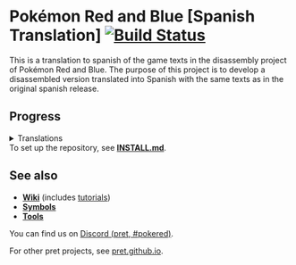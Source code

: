 # Pokémon Red and Blue [Spanish Translation] [![Build Status][ci-badge]][ci]

This is a translation to spanish of the game texts in the disassembly project of Pokémon Red and Blue.
The purpose of this project is to develop a disassembled version translated into Spanish with the same texts as in the original spanish release.

## Progress
<details>
<summary>Translations</summary>

| Subjective translation tasks                                                                              | Progress    |
| --------------------------------------------------------------------------------------------------------- | ----------- |
| ~[Pokémon types](data/types/names.asm)~                                                                   | ✅         |
| [Pokédex descriptions](data/pokemon/dex_text.asm)                                                         | ✅         |
| [Pokédex data](data/pokemon/dex_entries.asm) (e.g. Onix = ROCK SNAKE)                                     | ✅         |
| [Item names](data/items/names.asm)                                                                        | ✅         |
| Move names [[1](data/moves/names.asm) ~[2](data/moves/field_move_names.asm)~]                             | ✅         |
| [Place names](data/maps/names.asm)                                                                        | ✅         |
| Default player names [[1](data/player_names.asm) [2](data/player_names_list.asm)]                         | ✅         |

| Large files                                                                                               | Progress    |
| --------------------------------------------------------------------------------------------------------- | ----------- |
| Trainer types [[1](data/trainers/names.asm) [2](data/trainers/name_pointers.asm)] (e.g. Hiker, Youngster) | ✅         |
| [Credits](data/credits/credits_text.asm)                                                                  | ✅         |
| [text_1.asm](data/text/text_1.asm)                                                                        | ✅         |
| [text_2.asm](data/text/text_2.asm)                                                                        | ✅         |
| [text_3.asm](data/text/text_3.asm)                                                                        | ✅         |
| [text_4.asm](data/text/text_4.asm)                                                                        | ✅         |
| [text_5.asm](data/text/text_5.asm)                                                                        | ✅         |
| [text_6.asm](data/text/text_6.asm)                                                                        | ✅         |
| [text_7.asm](data/text/text_7.asm)                                                                        | ✅         |

| Location-specific text                                                                                    | Progress    |
| --------------------------------------------------------------------------------------------------------- | ----------- |
| [AgathasRoom.asm](text/AgathasRoom.asm)                                                                   | ✅       |
| [BikeShop.asm](text/BikeShop.asm)                                                                         | ✅      |
| [BillsHouse.asm](text/BillsHouse.asm)                                                                     | ✅       |
| [BluesHouse.asm](text/BluesHouse.asm)                                                                     | ✅       |
| [BrunosRoom.asm](text/BrunosRoom.asm)                                                                     | ✅       |
| [CeladonChiefHouse.asm](text/CeladonChiefHouse.asm)                                                       | ✅       |
| [CeladonCity.asm](text/CeladonCity.asm)                                                                   | ✅     |
| [CeladonDiner.asm](text/CeladonDiner.asm)                                                                 | ✅       |
| [CeladonGym.asm](text/CeladonGym.asm)                                                                     | ✅      |
| [CeladonHotel.asm](text/CeladonHotel.asm)                                                                 | ✅       |
| [CeladonMansion1F.asm](text/CeladonMansion1F.asm)                                                         | ✅       |
| [CeladonMansion2F.asm](text/CeladonMansion2F.asm)                                                         | ✅       |
| [CeladonMansion3F.asm](text/CeladonMansion3F.asm)                                                         | ✅       |
| [CeladonMansionRoof.asm](text/CeladonMansionRoof.asm)                                                     | ✅       |
| [CeladonMansionRoofHouse.asm](text/CeladonMansionRoofHouse.asm)                                           | ✅       |
| [CeladonMart1F.asm](text/CeladonMart1F.asm)                                                               | ✅       |
| [CeladonMart2F.asm](text/CeladonMart2F.asm)                                                               | ✅       |
| [CeladonMart3F.asm](text/CeladonMart3F.asm)                                                               | ✅      |
| [CeladonMart4F.asm](text/CeladonMart4F.asm)                                                               | ✅       |
| [CeladonMart5F.asm](text/CeladonMart5F.asm)                                                               | ✅       |
| [CeladonMartRoof.asm](text/CeladonMartRoof.asm)                                                           | ✅      |
| [CeladonPokecenter.asm](text/CeladonPokecenter.asm)                                                       | ✅ |
| [CeruleanBadgeHouse.asm](text/CeruleanBadgeHouse.asm)                                                     | ✅ |
| [CeruleanCaveB1F.asm](text/CeruleanCaveB1F.asm)                                                           | ✅ |
| [CeruleanCity.asm](text/CeruleanCity.asm)                                                                 | ✅ |
| [CeruleanGym.asm](text/CeruleanGym.asm)                                                                   | ✅ |
| [CeruleanMart.asm](text/CeruleanMart.asm)                                                                 | ✅ |
| [CeruleanPokecenter.asm](text/CeruleanPokecenter.asm)                                                     | ✅ |
| [CeruleanTradeHouse.asm](text/CeruleanTradeHouse.asm)                                                     | ✅ |
| [CeruleanTrashedHouse.asm](text/CeruleanTrashedHouse.asm)                                                 | ✅ |
| [ChampionsRoom.asm](text/ChampionsRoom.asm)                                                               | ✅ |
| [CinnabarGym.asm](text/CinnabarGym.asm)                                                                   | ✅ |
| [CinnabarIsland.asm](text/CinnabarIsland.asm)                                                             | ✅ |
| [CinnabarLab.asm](text/CinnabarLab.asm)                                                                   | ✅ |
| [CinnabarLabFossilRoom.asm](text/CinnabarLabFossilRoom.asm)                                               | ✅ |
| [CinnabarLabMetronomeRoom.asm](text/CinnabarLabMetronomeRoom.asm)                                         | ✅ |
| [CinnabarLabTradeRoom.asm](text/CinnabarLabTradeRoom.asm)                                                 | ✅ |
| [CinnabarMart.asm](text/CinnabarMart.asm)                                                                 | ✅ |
| [CinnabarPokecenter.asm](text/CinnabarPokecenter.asm)                                                     | ✅ |
| [CopycatsHouse1F.asm](text/CopycatsHouse1F.asm)                                                           | ✅ |
| [CopycatsHouse2F.asm](text/CopycatsHouse2F.asm)                                                           | ✅ |
| [Daycare.asm](text/Daycare.asm)                                                                           | ✅ |
| [Daycare_2.asm](text/Daycare_2.asm)                                                                       | ✅ |
| [DiglettsCaveRoute11.asm](text/DiglettsCaveRoute11.asm)                                                   | ✅ |
| [DiglettsCaveRoute2.asm](text/DiglettsCaveRoute2.asm)                                                     | ✅ |
| [FightingDojo.asm](text/FightingDojo.asm)                                                                 | ✅ |
| [FuchsiaBillsGrandpasHouse.asm](text/FuchsiaBillsGrandpasHouse.asm)                                       | ✅ |
| [FuchsiaCity.asm](text/FuchsiaCity.asm)                                                                   | ✅ |
| [FuchsiaGoodRodHouse.asm](text/FuchsiaGoodRodHouse.asm)                                                   | ✅ |
| [FuchsiaGym.asm](text/FuchsiaGym.asm)                                                                     | ✅ |
| [FuchsiaGym_2.asm](text/FuchsiaGym_2.asm)                                                                 | ✅ |
| [FuchsiaMart.asm](text/FuchsiaMart.asm)                                                                   | ✅ |
| [FuchsiaMeetingRoom.asm](text/FuchsiaMeetingRoom.asm)                                                     | ✅ |
| [FuchsiaPokecenter.asm](text/FuchsiaPokecenter.asm)                                                       | ✅ |
| [GameCorner.asm](text/GameCorner.asm)                                                                     | ✅ |
| [GameCornerPrizeRoom.asm](text/GameCornerPrizeRoom.asm)                                                   | ✅ |
| [HallOfFame.asm](text/HallOfFame.asm)                                                                     | ✅ |
| [IndigoPlateauLobby.asm](text/IndigoPlateauLobby.asm)                                                     | ✅ |
| [LancesRoom.asm](text/LancesRoom.asm)                                                                     | ✅ |
| [LavenderCuboneHouse.asm](text/LavenderCuboneHouse.asm)                                                   | ✅ |
| [LavenderMart.asm](text/LavenderMart.asm)                                                                 | ✅ |
| [LavenderPokecenter.asm](text/LavenderPokecenter.asm)                                                     | ✅ |
| [LavenderTown.asm](text/LavenderTown.asm)                                                                 | ✅ |
| [LoreleisRoom.asm](text/LoreleisRoom.asm)                                                                 | ✅ |
| [MrFujisHouse.asm](text/MrFujisHouse.asm)                                                                 | ✅ |
| [MrPsychicsHouse.asm](text/MrPsychicsHouse.asm)                                                           | ✅ |
| [MtMoon1F.asm](text/MtMoon1F.asm)                                                                         | ✅ |
| [MtMoonB1F.asm](text/MtMoonB1F.asm)                                                                       | ✅ |
| [MtMoonB2F.asm](text/MtMoonB2F.asm)                                                                       | ✅ |
| [MtMoonPokecenter.asm](text/MtMoonPokecenter.asm)                                                         | ✅ |
| [Museum1F.asm](text/Museum1F.asm)                                                                         | ✅ |
| [Museum2F.asm](text/Museum2F.asm)                                                                         | ✅ |
| [NameRatersHouse.asm](text/NameRatersHouse.asm)                                                           | ✅ |
| [OaksLab.asm](text/OaksLab.asm)                                                                           | ✅ |
| [PalletTown.asm](text/PalletTown.asm)                                                                     | ✅ |
| [PewterCity.asm](text/PewterCity.asm)                                                                     | ✅ |
| [PewterGym.asm](text/PewterGym.asm)                                                                       | ✅ |
| [PewterGym_2.asm](text/PewterGym_2.asm)                                                                   | ✅ |
| [PewterMart.asm](text/PewterMart.asm)                                                                     | ✅ |
| [PewterNidoranHouse.asm](text/PewterNidoranHouse.asm)                                                     | ✅ |
| [PewterPokecenter.asm](text/PewterPokecenter.asm)                                                         | ✅ |
| [PewterSpeechHouse.asm](text/PewterSpeechHouse.asm)                                                       | ✅ |
| [PokemonFanClub.asm](text/PokemonFanClub.asm)                                                             | ✅ |
| [PokemonMansion1F.asm](text/PokemonMansion1F.asm)                                                         | ✅ |
| [PokemonMansion2F.asm](text/PokemonMansion2F.asm)                                                         | ✅ |
| [PokemonMansion3F.asm](text/PokemonMansion3F.asm)                                                         | ✅ |
| [PokemonMansionB1F.asm](text/PokemonMansionB1F.asm)                                                       | ✅ |
| [PokemonTower1F.asm](text/PokemonTower1F.asm)                                                             | ✅ |
| [PokemonTower2F.asm](text/PokemonTower2F.asm)                                                             | ✅ |
| [PokemonTower3F.asm](text/PokemonTower3F.asm)                                                             | ✅ |
| [PokemonTower4F.asm](text/PokemonTower4F.asm)                                                             | ✅ |
| [PokemonTower5F.asm](text/PokemonTower5F.asm)                                                             | ✅ |
| [PokemonTower6F.asm](text/PokemonTower6F.asm)                                                             | ✅ |
| [PokemonTower7F.asm](text/PokemonTower7F.asm)                                                             | ✅ |
| [PowerPlant.asm](text/PowerPlant.asm)                                                                     | ✅ |
| [RedsHouse1F.asm](text/RedsHouse1F.asm)                                                                   | ✅ |
| [RockTunnel1F.asm](text/RockTunnel1F.asm)                                                                 | ✅ |
| [RockTunnelB1F.asm](text/RockTunnelB1F.asm)                                                               | ✅ |
| [RockTunnelB1F_2.asm](text/RockTunnelB1F_2.asm)                                                           | ✅ |
| [RockTunnelPokecenter.asm](text/RockTunnelPokecenter.asm)                                                 | ✅ |
| [RocketHideoutB1F.asm](text/RocketHideoutB1F.asm)                                                         | ✅ |
| [RocketHideoutB2F.asm](text/RocketHideoutB2F.asm)                                                         | ✅ |
| [RocketHideoutB3F.asm](text/RocketHideoutB3F.asm)                                                         | ✅ |
| [RocketHideoutB4F.asm](text/RocketHideoutB4F.asm)                                                         | ✅ |
| [RocketHideoutElevator.asm](text/RocketHideoutElevator.asm)                                               | ✅ |
| [Route1.asm](text/Route1.asm)                                                                             | ✅ |
| [Route10.asm](text/Route10.asm)                                                                           | ✅ |
| [Route11.asm](text/Route11.asm)                                                                           | ✅ |
| [Route11Gate1F.asm](text/Route11Gate1F.asm)                                                               | ✅ |
| [Route11Gate2F.asm](text/Route11Gate2F.asm)                                                               | ✅ |
| [Route11_2.asm](text/Route11_2.asm)                                                                       | ✅ |
| [Route12.asm](text/Route12.asm)                                                                           | ✅ |
| [Route12Gate1F.asm](text/Route12Gate1F.asm)                                                               | ✅ |
| [Route12Gate2F.asm](text/Route12Gate2F.asm)                                                               | ✅ |
| [Route12SuperRodHouse.asm](text/Route12SuperRodHouse.asm)                                                 | ✅ |
| [Route13.asm](text/Route13.asm)                                                                           | ✅ |
| [Route14.asm](text/Route14.asm)                                                                           | ✅ |
| [Route15.asm](text/Route15.asm)                                                                           | ✅ |
| [Route15Gate1F.asm](text/Route15Gate1F.asm)                                                               | ✅ |
| [Route15Gate2F.asm](text/Route15Gate2F.asm)                                                               | ✅ |
| [Route16.asm](text/Route16.asm)                                                                           | ✅ |
| [Route16FlyHouse.asm](text/Route16FlyHouse.asm)                                                           | ✅ |
| [Route16Gate1F.asm](text/Route16Gate1F.asm)                                                               | ✅ |
| [Route16Gate2F.asm](text/Route16Gate2F.asm)                                                               | ✅ |
| [Route17.asm](text/Route17.asm)                                                                           | ✅ |
| [Route18.asm](text/Route18.asm)                                                                           | ✅ |
| [Route18Gate1F.asm](text/Route18Gate1F.asm)                                                               | ✅ |
| [Route18Gate2F.asm](text/Route18Gate2F.asm)                                                               | ✅ |
| [Route19.asm](text/Route19.asm)                                                                           | ✅ |
| [Route2.asm](text/Route2.asm)                                                                             | ✅ |
| [Route20.asm](text/Route20.asm)                                                                           | ✅ |
| [Route21.asm](text/Route21.asm)                                                                           | ✅ |
| [Route22.asm](text/Route22.asm)                                                                           | ✅ |
| [Route22Gate.asm](text/Route22Gate.asm)                                                                   | ✅ |
| [Route23.asm](text/Route23.asm)                                                                           | ✅ |
| [Route24.asm](text/Route24.asm)                                                                           | ✅ |
| [Route24_2.asm](text/Route24_2.asm)                                                                       | ✅ |
| [Route25.asm](text/Route25.asm)                                                                           | ✅ |
| [Route2Gate.asm](text/Route2Gate.asm)                                                                     | ✅ |
| [Route2TradeHouse.asm](text/Route2TradeHouse.asm)                                                         | ✅ |
| [Route3.asm](text/Route3.asm)                                                                             | ✅ |
| [Route4.asm](text/Route4.asm)                                                                             | ✅ |
| [Route5.asm](text/Route5.asm)                                                                             | ✅ |
| [Route6.asm](text/Route6.asm)                                                                             | ✅ |
| [Route7.asm](text/Route7.asm)                                                                             | ✅ |
| [Route8.asm](text/Route8.asm)                                                                             | ✅ |
| [Route9.asm](text/Route9.asm)                                                                             | ✅ |
| [SSAnne1F.asm](text/SSAnne1F.asm)                                                                         | ✅ |
| [SSAnne1FRooms.asm](text/SSAnne1FRooms.asm)                                                               | ✅ |
| [SSAnne2F.asm](text/SSAnne2F.asm)                                                                         | ✅ |
| [SSAnne2FRooms.asm](text/SSAnne2FRooms.asm)                                                               | ✅ |
| [SSAnne3F.asm](text/SSAnne3F.asm)                                                                         | ✅ |
| [SSAnneB1FRooms.asm](text/SSAnneB1FRooms.asm)                                                             | ✅ |
| [SSAnneBow.asm](text/SSAnneBow.asm)                                                                       | ✅ |
| [SSAnneCaptainsRoom.asm](text/SSAnneCaptainsRoom.asm)                                                     | ✅ |
| [SSAnneKitchen.asm](text/SSAnneKitchen.asm)                                                               | ✅ |
| [SafariZoneCenter.asm](text/SafariZoneCenter.asm)                                                         | ✅ |
| [SafariZoneCenterRestHouse.asm](text/SafariZoneCenterRestHouse.asm)                                       | ✅ |
| [SafariZoneEast.asm](text/SafariZoneEast.asm)                                                             | ✅ |
| [SafariZoneEastRestHouse.asm](text/SafariZoneEastRestHouse.asm)                                           | ✅ |
| [SafariZoneGate.asm](text/SafariZoneGate.asm)                                                             | ✅ |
| [SafariZoneNorth.asm](text/SafariZoneNorth.asm)                                                           | ✅ |
| [SafariZoneNorthRestHouse.asm](text/SafariZoneNorthRestHouse.asm)                                         | ✅ |
| [SafariZoneSecretHouse.asm](text/SafariZoneSecretHouse.asm)                                               | ✅ |
| [SafariZoneWest.asm](text/SafariZoneWest.asm)                                                             | ✅ |
| [SafariZoneWestRestHouse.asm](text/SafariZoneWestRestHouse.asm)                                           | ✅ |
| [SaffronCity.asm](text/SaffronCity.asm)                                                                   | ✅ |
| [SaffronGates.asm](text/SaffronGates.asm)                                                                 | ✅ |
| [SaffronGym.asm](text/SaffronGym.asm)                                                                     | ✅ |
| [SaffronMart.asm](text/SaffronMart.asm)                                                                   | ✅ |
| [SaffronPidgeyHouse.asm](text/SaffronPidgeyHouse.asm)                                                     | ✅ |
| [SaffronPokecenter.asm](text/SaffronPokecenter.asm)                                                       | ✅ |
| [SeafoamIslandsB4F.asm](text/SeafoamIslandsB4F.asm)                                                       | ✅ |
| [SilphCo10F.asm](text/SilphCo10F.asm)                                                                     | ✅ |
| [SilphCo11F.asm](text/SilphCo11F.asm)                                                                     | ✅ |
| [SilphCo1F.asm](text/SilphCo1F.asm)                                                                       | ✅ |
| [SilphCo2F.asm](text/SilphCo2F.asm)                                                                       | ✅ |
| [SilphCo3F.asm](text/SilphCo3F.asm)                                                                       | ✅ |
| [SilphCo4F.asm](text/SilphCo4F.asm)                                                                       | ✅ |
| [SilphCo5F.asm](text/SilphCo5F.asm)                                                                       | ✅ |
| [SilphCo5F_2.asm](text/SilphCo5F_2.asm)                                                                   | ✅ |
| [SilphCo6F.asm](text/SilphCo6F.asm)                                                                       | ✅ |
| [SilphCo7F.asm](text/SilphCo7F.asm)                                                                       | ✅ |
| [SilphCo8F.asm](text/SilphCo8F.asm)                                                                       | ✅ |
| [SilphCo9F.asm](text/SilphCo9F.asm)                                                                       | ✅ |
| [UndergroundPathRoute6.asm](text/UndergroundPathRoute6.asm)                                               | ✅ |
| [UndergroundPathRoute7.asm](text/UndergroundPathRoute7.asm)                                               | ✅ |
| [UndergroundPathRoute7Copy.asm](text/UndergroundPathRoute7Copy.asm)                                       | ✅ |
| [UndergroundPathRoute8.asm](text/UndergroundPathRoute8.asm)                                               | ✅ |
| [VermilionCity.asm](text/VermilionCity.asm)                                                               | ✅ |
| [VermilionDock.asm](text/VermilionDock.asm)                                                               | ✅ |
| [VermilionGym.asm](text/VermilionGym.asm)                                                                 | ✅ |
| [VermilionGym_2.asm](text/VermilionGym_2.asm)                                                             | ✅ |
| [VermilionMart.asm](text/VermilionMart.asm)                                                               | ✅ |
| [VermilionOldRodHouse.asm](text/VermilionOldRodHouse.asm)                                                 | ✅ |
| [VermilionPidgeyHouse.asm](text/VermilionPidgeyHouse.asm)                                                 | ✅ |
| [VermilionPokecenter.asm](text/VermilionPokecenter.asm)                                                   | ✅ |
| [VictoryRoad1F.asm](text/VictoryRoad1F.asm)                                                               | ✅ |
| [VictoryRoad2F.asm](text/VictoryRoad2F.asm)                                                               | ✅ |
| [VictoryRoad3F.asm](text/VictoryRoad3F.asm)                                                               | ✅ |
| [ViridianCity.asm](text/ViridianCity.asm)                                                                 | ✅ |
| [ViridianForest.asm](text/ViridianForest.asm)                                                             | ✅ |
| [ViridianForestNorthGate.asm](text/ViridianForestNorthGate.asm)                                           | ✅ |
| [ViridianForestSouthGate.asm](text/ViridianForestSouthGate.asm)                                           | ✅ |
| [ViridianGym.asm](text/ViridianGym.asm)                                                                   | ✅ |
| [ViridianMart.asm](text/ViridianMart.asm)                                                                 | ✅ |
| [ViridianNicknameHouse.asm](text/ViridianNicknameHouse.asm)                                               | ✅ |
| [ViridianPokecenter.asm](text/ViridianPokecenter.asm)                                                     | ✅ |
| [ViridianSchoolHouse.asm](text/ViridianSchoolHouse.asm)                                                   | ✅ |
| [WardensHouse.asm](text/WardensHouse.asm)                                                                 | ✅ |

| Small files                                                                                               | Progress    |
| --------------------------------------------------------------------------------------------------------- | ----------- |
| [constants/item_constants.asm](constants/item_constants.asm)                                              | 0 / 4 ?     |
| [data/battle/stat_names.asm](data/battle/stat_names.asm)                                                  | ✅         |
| [data/events/prizes.asm](data/events/prizes.asm)                                                          | ✅         |
| [data/events/trades.asm](data/events/trades.asm)                                                          | ✅         |
| [data/moves/tmhm_moves.asm](data/moves/tmhm_moves.asm)                                                    | 0 / 4 ?     |
| [data/text_boxes.asm](data/text_boxes.asm)                                                                | ✅         |
| [data/yes_no_menu_strings.asm](data/yes_no_menu_strings.asm)                                              | ✅         |
| [engine/battle/core.asm](engine/battle/core.asm)                                                          | ✅         |
| [engine/battle/end_of_battle.asm](engine/battle/end_of_battle.asm)                                        | ✅         |
| [engine/debug/debug_menu.asm](engine/debug/debug_menu.asm)                                                | 0 / 4 ?      |
| [engine/events/diploma.asm](engine/events/diploma.asm)                                                    | ✅         |
| [engine/events/evolve_trade.asm](engine/events/evolve_trade.asm)                                          | 0 / 1 ?     |
| [engine/events/hidden_objects/bills_house_pc.asm](engine/events/hidden_objects/bills_house_pc.asm)        | ✅          |
| [engine/events/hidden_objects/school_blackboard.asm](engine/events/hidden_objects/school_blackboard.asm)  | ✅         |
| [engine/events/prize_menu.asm](engine/events/prize_menu.asm)                                              | ✅         |
| [engine/events/vending_machine.asm](engine/events/vending_machine.asm)                                    | ✅         |
| [engine/items/item_effects.asm](engine/items/item_effects.asm)                                            | ✅         |
| [engine/items/town_map.asm](engine/items/town_map.asm)                                                    | ✅         |
| [engine/link/cable_club.asm](engine/link/cable_club.asm)                                                  | ✅         |
| [engine/link/print_waiting_text.asm](engine/link/print_waiting_text.asm)                                  | ✅         |
| [engine/menus/draw_start_menu.asm](engine/menus/draw_start_menu.asm)                                      | ✅         |
| [engine/menus/league_pc.asm](engine/menus/league_pc.asm)                                                  | ✅         |
| [engine/menus/main_menu.asm](engine/menus/main_menu.asm)                                                  | ✅         |
| [engine/menus/naming_screen.asm](engine/menus/naming_screen.asm)                                          | ✅         |
| [engine/menus/party_menu.asm](engine/menus/party_menu.asm)                                                | ✅         |
| [engine/menus/players_pc.asm](engine/menus/players_pc.asm)                                                | ✅         |
| [engine/menus/pokedex.asm](engine/menus/pokedex.asm)                                                      | ✅         |
| [engine/menus/save.asm](engine/menus/save.asm)                                                            | ✅         |
| [engine/menus/start_sub_menus.asm](engine/menus/start_sub_menus.asm)                                      | ✅         |
| [engine/menus/text_box.asm](engine/menus/text_box.asm)                                                    | ✅         |
| [engine/movie/hall_of_fame.asm](engine/movie/hall_of_fame.asm)                                            | ✅         |
| [engine/movie/oak_speech/oak_speech2.asm](engine/movie/oak_speech/oak_speech2.asm)                        | ✅         |
| [engine/movie/title.asm](engine/movie/title.asm)                                                          | ✅         |
| [engine/movie/trade2.asm](engine/movie/trade2.asm)                                                        | ✅         |
| [engine/overworld/player_state.asm](engine/overworld/player_state.asm)                                    | ✅         |
| [engine/pokemon/bills_pc.asm](engine/pokemon/bills_pc.asm)                                                | ✅         |
| [engine/pokemon/status_ailments.asm](engine/pokemon/status_ailments.asm)                                  | ✅         |
| [engine/pokemon/status_screen.asm](engine/pokemon/status_screen.asm)                                      | ✅         |
| [home/list_menu.asm](home/list_menu.asm)                                                                  | ✅         |
| [home/names.asm](home/names.asm)                                                                          | ✅         |
| [home/pokemon.asm](home/pokemon.asm)                                                                      | 0 / 1 ?     |
| [home/text.asm](home/text.asm)                                                                            | ✅         |
| [scripts/BikeShop.asm](scripts/BikeShop.asm)                                                              | ✅         |
| [scripts/CeladonGym.asm](scripts/CeladonGym.asm)                                                          | ✅         |
| [scripts/CeruleanGym.asm](scripts/CeruleanGym.asm)                                                        | ✅         |
| [scripts/CinnabarGym.asm](scripts/CinnabarGym.asm)                                                        | ✅         |
| [scripts/FuchsiaGym.asm](scripts/FuchsiaGym.asm)                                                          | ✅         |
| [scripts/GameCorner.asm](scripts/GameCorner.asm)                                                          | ✅         |
| [scripts/PewterGym.asm](scripts/PewterGym.asm)                                                            | ✅         |
| [scripts/Route23.asm](scripts/Route23.asm)                                                                | ✅         |
| [scripts/SaffronGym.asm](scripts/SaffronGym.asm)                                                          | ✅         |
| [scripts/VermilionGym.asm](scripts/VermilionGym.asm)                                                      | ✅         |
| [scripts/ViridianGym.asm](scripts/ViridianGym.asm)                                                        | ✅         |
</details

To set up the repository, see [**INSTALL.md**](INSTALL.md).

## See also

- [**Wiki**][wiki] (includes [tutorials][tutorials])
- [**Symbols**][symbols]
- [**Tools**][tools]

You can find us on [Discord (pret, #pokered)](https://discord.gg/d5dubZ3).

For other pret projects, see [pret.github.io](https://pret.github.io/).

[wiki]: https://github.com/pret/pokered/wiki
[tutorials]: https://github.com/pret/pokered/wiki/Tutorials
[symbols]: https://github.com/pret/pokered/tree/symbols
[tools]: https://github.com/pret/gb-asm-tools
[ci]: https://github.com/pret/pokered/actions
[ci-badge]: https://github.com/pret/pokered/actions/workflows/main.yml/badge.svg